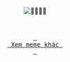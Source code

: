 <div align="center">
  <div style="border-radius: 12px; max-width: 80%; max-height: 60vh; overflow: hidden;">
    <img src="https://api.phimtat.vn/api/random-meme/?memehaykoban" alt="🤣😂🤣😂"\>
  </div>

&nbsp;

[<kbd> <br> Xem meme khác <br> </kbd>](https://soctrungkien.github.io/Meme/)
</div>
